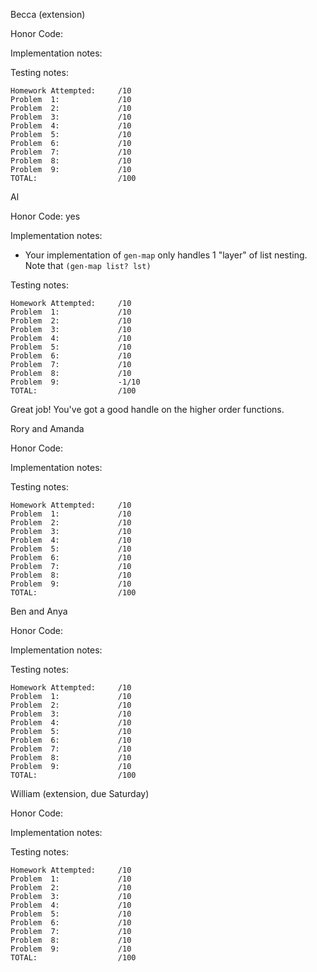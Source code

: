 Becca (extension)

Honor Code:

Implementation notes:


Testing notes:

```
Homework Attempted:     /10
Problem  1:             /10
Problem  2:             /10
Problem  3:             /10
Problem  4:             /10
Problem  5:             /10
Problem  6:             /10
Problem  7:             /10
Problem  8:             /10
Problem  9:             /10
TOTAL:                  /100
```


Al

Honor Code: yes

Implementation notes:
- Your implementation of `gen-map` only handles 1 "layer" of list nesting. Note that `(gen-map list? lst)`



Testing notes:

```
Homework Attempted:     /10
Problem  1:             /10
Problem  2:             /10
Problem  3:             /10
Problem  4:             /10
Problem  5:             /10
Problem  6:             /10
Problem  7:             /10
Problem  8:             /10
Problem  9:             -1/10
TOTAL:                  /100
```

Great job! You've got a good handle on the higher order functions.

Rory and Amanda

Honor Code:

Implementation notes:


Testing notes:

```
Homework Attempted:     /10
Problem  1:             /10
Problem  2:             /10
Problem  3:             /10
Problem  4:             /10
Problem  5:             /10
Problem  6:             /10
Problem  7:             /10
Problem  8:             /10
Problem  9:             /10
TOTAL:                  /100
```


Ben and Anya

Honor Code:

Implementation notes:


Testing notes:

```
Homework Attempted:     /10
Problem  1:             /10
Problem  2:             /10
Problem  3:             /10
Problem  4:             /10
Problem  5:             /10
Problem  6:             /10
Problem  7:             /10
Problem  8:             /10
Problem  9:             /10
TOTAL:                  /100
```


William (extension, due Saturday)

Honor Code:

Implementation notes:


Testing notes:

```
Homework Attempted:     /10
Problem  1:             /10
Problem  2:             /10
Problem  3:             /10
Problem  4:             /10
Problem  5:             /10
Problem  6:             /10
Problem  7:             /10
Problem  8:             /10
Problem  9:             /10
TOTAL:                  /100
```


